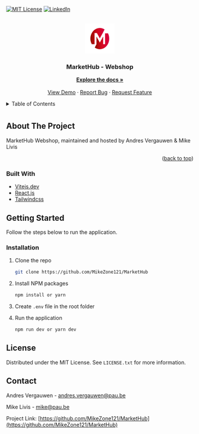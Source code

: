 <div id="top"></div>

[![MIT License][license-shield]][license-url]
[![LinkedIn][linkedin-shield]][linkedin-url]

<!-- PROJECT LOGO -->
<br />
<div align="center">
  <a href="https://github.com/MikeZone121/MarketHub/">
    <img src="public/images/branding/logo.svg" alt="Logo" width="80" height="80">
  </a>

  <h3 align="center">MarketHub - Webshop</h3>

  <p align="center">
    <a href="https://github.com/MikeZone121/MarketHub"><strong>Explore the docs »</strong></a>
    <br />
    <br />
    <a href="https://markethub.pages.dev/">View Demo</a>
    ·
    <a href="https://github.com/MikeZone121/MarketHub/issues">Report Bug</a>
    ·
    <a href="https://github.com/MikeZone121/MarketHub/issues">Request Feature</a>
  </p>
</div>

<!-- TABLE OF CONTENTS -->
<details>
  <summary>Table of Contents</summary>
  <ol>
    <li>
      <a href="#about-the-project">About The Project</a>
      <ul>
        <li><a href="#built-with">Built With</a></li>
      </ul>
    </li>
    <li>
      <a href="#getting-started">Getting Started</a>
      <ul>
        <li><a href="#installation">Installation</a></li>
      </ul>
    </li>
    <li><a href="#license">License</a></li>
    <li><a href="#contact">Contact</a></li>
    <!-- <li><a href="#acknowledgments">Acknowledgments</a></li> -->
  </ol>
</details>

<!-- ABOUT THE PROJECT -->

#

## About The Project

<!-- [![Dashboard][product-screenshot]](https://markethub.pages.dev/) -->

MarketHub Webshop, maintained and hosted by Andres Vergauwen & Mike Livis

<p align="right">(<a href="#top">back to top</a>)</p>

### Built With

- [Vitejs.dev](https://vitejs.dev/)
- [React.js](https://reactjs.org/)
- [Tailwindcss](https://tailwindcss.com/)

<!-- GETTING STARTED -->

## Getting Started

Follow the steps below to run the application.

### Installation

1. Clone the repo
   ```sh
   git clone https://github.com/MikeZone121/MarketHub
   ```
2. Install NPM packages
   ```sh
   npm install or yarn
   ```
3. Create `.env` file in the root folder

4. Run the application
   ```sh
   npm run dev or yarn dev
   ```

<!-- LICENSE -->

## License

Distributed under the MIT License. See `LICENSE.txt` for more information.

<!-- CONTACT -->

## Contact

Andres Vergauwen - andres.vergauwen@pau.be

Mike Livis - mike@pau.be

Project Link: [https://github.com/MikeZone121/MarketHub](https://github.com/MikeZone121/MarketHub)

<!-- MARKDOWN LINKS & IMAGES -->

[license-url]: https://github.com/MikeZone121/MarketHub/LICENSE.txt
[linkedin-url]: hhttps://www.linkedin.com/in/andres-vergauwen-56261988/
[license-shield]: https://img.shields.io/github/license/othneildrew/Best-README-Template.svg?style=for-the-badge
[linkedin-shield]: https://img.shields.io/badge/-LinkedIn-black.svg?style=for-the-badge&logo=linkedin&colorB=555
[product-screenshot]: src/img/screenshot.png
